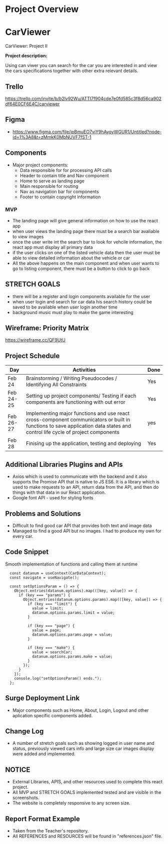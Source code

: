 # Project Overview

# CarViewer
CarViewer: Project II

**Project description:** 

Using can viwer you can search for the car you are interested in and view the cars specifications together with other extra relevant details.

## Trello
   https://trello.com/invite/b/b2lv92Wu/ATTI7f904cde7e0fd585c3f8d56ca902df64E0CF6E4C/carviewer

## Figma

- https://www.figma.com/file/jpBmuEO7viY9hAyoyWGUR1/Untitled?node-id=1%3A8&t=zMmkK0MbNUVF7fST-1

## Components

- Major project components:
  - Data responsible for for processing API calls
  - Header to contain title and Nav component 
  - Home to serve as landing page
  - Main responsible for routing 
  - Nav as navigation bar for components 
  - Footer to contain copyright information 

### MVP

- The landing page will give general information on how to use the react app
- when user views the landing page there must be a search bar avaliable to view images
- once the user write int the search bar to look for vehcile information, the react app must display all primary data 
- if the user clicks on one of the listed vehicle data then the user must be able to view detailed information about the vehicle or car 
- All the above happens on the main component and when user wants to go to listing component, there must be a button to click to go back 

## STRETCH GOALS

- there will be a register and login components available for the user
- when user login and search for car data his search history could be saved to be available when user login another time
- background music must play to make the game interesting

## Wireframe: Priority Matrix
   
   https://wireframe.cc/QF9UtU


## Project Schedule

|  Day | Activities | Done
|---|---| ---|
|Feb 24| Brainstorming / Writing Pseudocodes / Identifying All Constraints | Yes
|Feb 24-25| Setting up project components/ Testing if each components are functioning with out error | Yes
|Feb 26-27| Implementing major functions and use react cross-component communicators or built in functions to save application data states and control life cycle of project components  | yes
|Feb 28| Finising up the application, testing and deploying  | Yes



## Additional Libraries Plugins and APIs

- Axios which is used to communicate with the backend and it also supports the Promise API that is native to JS ES6. It is a library which is used to make requests to an API, return data from the API, and then do things with that data in our React application.
- Google font API - used for styling fonts 



## Problems and Solutions 

- Difficult to find good car API that provides both text and image data 
- Managed to find a good API but no images. I had to produce my own for every car.

## Code Snippet

Smooth implementation of functions and calling them at runtime


```
  const datanum = useContext(CarDataContext);
  const navigate = useNavigate();

  const setOptionsParam = () => {
    Object.entries(datanum.options).map(([key, value]) => {
      if (key === "params") {
        Object.entries(datanum.options.params).map(([key, value]) => {
          if (key === "limit") {
            value = limit;
            datanum.options.params.limit = value;
          }

          if (key === "page") {
            value = page;
            datanum.options.params.page = value;
          }

          if (key === "make") {
            value = searchCar;
            datanum.options.params.make = value;
          }
        });
      }
    });
    console.log("setOptionsParam() ends.");
  };

```

## Surge Deployment Link

- Major components such as Home, About, Login, Logout and other aplication specific components added.


## Change Log
- A number of stretch goals such as showing logged in user name and status, previously viewed cars info and large size car images display were added and implemented.

## NOTICE 
- External Libraries, APIS, and other resources used to complete this react project.
- All MVP and STRETCH GOALS implemented tested and are visible in the screenshots.
- The website is completely responsive to any screen size.

## Report Format Example
- Taken from the Teacher's repository. 
- All REFERENCES and RESOURCES will be found in "references.json" file.
